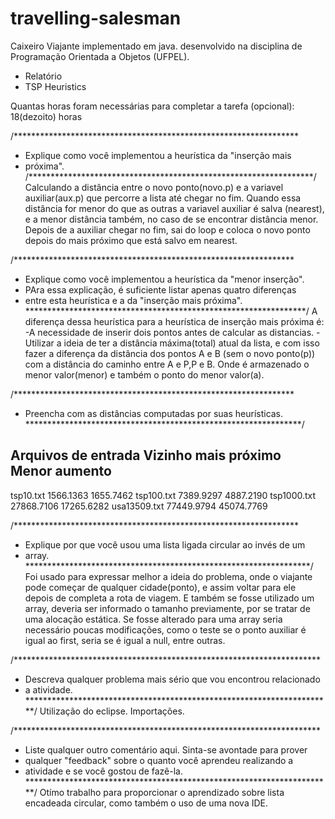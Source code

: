 # travelling-salesman
Caixeiro Viajante implementado em java. desenvolvido na disciplina de Programação Orientada a Objetos (UFPEL).

*  Relatório                                                   
*  TSP Heuristics
 
 Quantas horas foram necessárias para completar a tarefa (opcional):
18(dezoito) horas 

/*****************************************************************
 * Explique como você implementou a heurística da "inserção mais
 * próxima".
  /*****************************************************************/
	Calculando a distância entre o novo ponto(novo.p) e a variavel 
	auxiliar(aux.p) que percorre a lista até chegar no fim. Quando essa
	distância for menor do que as outras a variavel auxiliar é salva 
	(nearest), e a menor distância também, no caso de se encontrar 
	distância menor.
	Depois de a auxiliar chegar no fim, sai do loop e coloca o novo 
	ponto depois do mais próximo que está salvo em nearest.

/****************************************************************
 * Explique como você implementou a heurística da "menor inserção". 
 * PAra essa explicação, é suficiente listar apenas quatro diferenças
 * entre esta heurística e a da "inserção mais próxima".
 ****************************************************************/
 A diferença dessa heurística para a heurística de inserção mais próxima
 é: 
 -A necessidade de inserir dois pontos antes de calcular as distancias.
 -Utilizar a ideia de ter a distância máxima(total) atual da lista, e 
 com isso fazer a diferença da distância dos pontos A e B (sem o novo
 ponto(p)) com a distância do caminho entre A e P,P e B. Onde é 
 armazenado o menor valor(menor) e também o ponto do menor valor(a).

/****************************************************************
 *  Preencha com as distâncias computadas por suas heurísticas.                
 ***************************************************************/

Arquivos de entrada    Vizinho mais próximo  Menor aumento
-----------------------------------------------------------
tsp10.txt              1566.1363             1655.7462
tsp100.txt			   7389.9297			 4887.2190
tsp1000.txt 		   27868.7106	  		 17265.6282 
usa13509.txt		   77449.9794			 45074.7769


/*****************************************************************
 * Explique por que você usou uma lista ligada circular ao invés de um
 * array. 
 *****************************************************************/
 Foi usado para expressar melhor a ideia do problema, onde o viajante 
 pode começar de qualquer cidade(ponto), e assim voltar para ele depois
 de completa a rota de viagem. E também se fosse utilizado um array,
 deveria ser informado o tamanho previamente, por se tratar de uma alocação
 estática.
 Se fosse alterado para uma array seria necessário poucas modificações,
 como o teste se o ponto auxiliar é igual ao first, seria se é igual a
 null, entre outras.

/**********************************************************************
 * Descreva qualquer problema mais sério que vou encontrou relacionado
 * a atividade.                    
 **********************************************************************/
 Utilização do eclipse.
 Importações.

/**********************************************************************
 * Liste qualquer outro comentário aqui. Sinta-se avontade para prover
 * qualquer "feedback" sobre o quanto você aprendeu realizando a
 * atividade e se você gostou de fazê-la.
 **********************************************************************/
 Otímo trabalho para proporcionar o aprendizado sobre lista encadeada
 circular, como também o uso de uma nova IDE.
